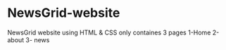 # NewsGrid-website
NewsGrid website using HTML &amp; CSS only containes 3 pages 
1-Home
2-about
3- news
